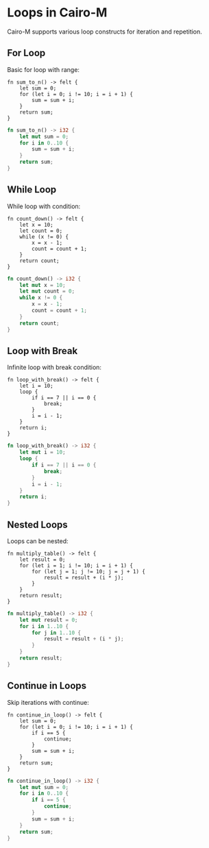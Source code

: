 # Loops in Cairo-M

Cairo-M supports various loop constructs for iteration and repetition.

## For Loop

Basic for loop with range:

```cairo-m
fn sum_to_n() -> felt {
    let sum = 0;
    for (let i = 0; i != 10; i = i + 1) {
        sum = sum + i;
    }
    return sum;
}
```

```rust
fn sum_to_n() -> i32 {
    let mut sum = 0;
    for i in 0..10 {
        sum = sum + i;
    }
    return sum;
}
```

## While Loop

While loop with condition:

```cairo-m
fn count_down() -> felt {
    let x = 10;
    let count = 0;
    while (x != 0) {
        x = x - 1;
        count = count + 1;
    }
    return count;
}
```

```rust
fn count_down() -> i32 {
    let mut x = 10;
    let mut count = 0;
    while x != 0 {
        x = x - 1;
        count = count + 1;
    }
    return count;
}
```

## Loop with Break

Infinite loop with break condition:

```cairo-m
fn loop_with_break() -> felt {
    let i = 10;
    loop {
        if i == 7 || i == 0 {
            break;
        }
        i = i - 1;
    }
    return i;
}
```

```rust
fn loop_with_break() -> i32 {
    let mut i = 10;
    loop {
        if i == 7 || i == 0 {
            break;
        }
        i = i - 1;
    }
    return i;
}
```

## Nested Loops

Loops can be nested:

```cairo-m
fn multiply_table() -> felt {
    let result = 0;
    for (let i = 1; i != 10; i = i + 1) {
        for (let j = 1; j != 10; j = j + 1) {
            result = result + (i * j);
        }
    }
    return result;
}
```

```rust
fn multiply_table() -> i32 {
    let mut result = 0;
    for i in 1..10 {
        for j in 1..10 {
            result = result + (i * j);
        }
    }
    return result;
}
```

## Continue in Loops

Skip iterations with continue:

```cairo-m
fn continue_in_loop() -> felt {
    let sum = 0;
    for (let i = 0; i != 10; i = i + 1) {
        if i == 5 {
            continue;
        }
        sum = sum + i;
    }
    return sum;
}
```

```rust
fn continue_in_loop() -> i32 {
    let mut sum = 0;
    for i in 0..10 {
        if i == 5 {
            continue;
        }
        sum = sum + i;
    }
    return sum;
}
```
